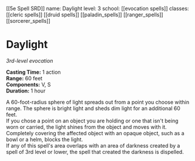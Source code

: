 [[5e Spell SRD]]
name: Daylight
level: 3
school: [[evocation spells]]
classes: [[cleric spells]]
         [[druid spells]]
         [[paladin_spells]]
         [[ranger_spells]]
         [[sorcerer_spells]]

# Daylight 
_3rd-level evocation_ 

**Casting Time:** 1 action    
**Range:** 60 feet    
**Components:** V, S    
**Duration:** 1 hour 

A 60-foot-radius sphere of light spreads out from a point you choose within range. The sphere is bright light and sheds dim light for an additional 60 feet.    
If you chose a point on an object you are holding or one that isn't being worn or carried, the light shines from the object and moves with it. Completely covering the affected object with an opaque object, such as a bowl or a helm, blocks the light.    
If any of this spell's area overlaps with an area of darkness created by a spell of 3rd level or lower, the spell that created the darkness is dispelled. 